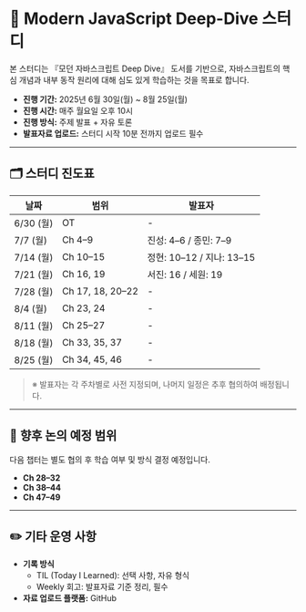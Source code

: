 # 📘 Modern JavaScript Deep-Dive 스터디

본 스터디는 『모던 자바스크립트 Deep Dive』 도서를 기반으로, 자바스크립트의 핵심 개념과 내부 동작 원리에 대해 심도 있게 학습하는 것을 목표로 합니다.

- **진행 기간:** 2025년 6월 30일(월) ~ 8월 25일(월)
- **진행 시간:** 매주 월요일 오후 10시
- **진행 방식:** 주제 발표 + 자유 토론
- **발표자료 업로드:** 스터디 시작 10분 전까지 업로드 필수

---

## 🗂️ 스터디 진도표

| 날짜 | 범위 | 발표자 |
|------|------|--------|
| 6/30 (월) | OT | - |
| 7/7 (월) | Ch 4–9 | 진성: 4–6 / 종민: 7–9 |
| 7/14 (월) | Ch 10–15 | 정현: 10–12 / 지나: 13–15 |
| 7/21 (월) | Ch 16, 19 | 서진: 16 / 세원: 19 |
| 7/28 (월) | Ch 17, 18, 20–22 | - |
| 8/4 (월) | Ch 23, 24 | - |
| 8/11 (월) | Ch 25–27 | - |
| 8/18 (월) | Ch 33, 35, 37 | - |
| 8/25 (월) | Ch 34, 45, 46 | - |

> ※ 발표자는 각 주차별로 사전 지정되며, 나머지 일정은 추후 협의하여 배정됩니다.

---

## 📌 향후 논의 예정 범위

다음 챕터는 별도 협의 후 학습 여부 및 방식 결정 예정입니다.

- **Ch 28–32**
- **Ch 38–44**
- **Ch 47–49**

---

## ✏️ 기타 운영 사항

- **기록 방식**
  - TIL (Today I Learned): 선택 사항, 자유 형식
  - Weekly 회고: 발표자료 기준 정리, 필수
- **자료 업로드 플랫폼:** GitHub
